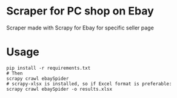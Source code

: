 # Scraper for PC shop on Ebay
Scraper made with Scrapy for Ebay for specific seller page
# Usage

```
pip install -r requirements.txt
# Then
scrapy crawl ebaySpider
# scrapy-xlsx is installed, so if Excel format is preferable:
scrapy crawl ebaySpider -o results.xlsx
```

